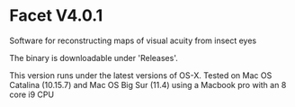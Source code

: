 # Facet V4.0.1
Software for reconstructing maps of visual acuity from insect eyes

The binary is downloadable under 'Releases'.

This version runs under the latest versions of OS-X. Tested on Mac OS Catalina (10.15.7) and Mac OS Big Sur (11.4) using a Macbook pro with an 8 core i9 CPU

